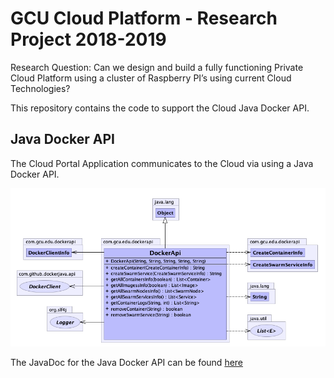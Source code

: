 # GCU Cloud Platform - Research Project 2018-2019

Research Question: Can we design and build a fully functioning Private Cloud Platform using a cluster of Raspberry PI’s using current Cloud Technologies?

This repository contains the code to support the Cloud Java Docker API.

Java Docker API
--------
The Cloud Portal Application communicates to the Cloud via using a Java Docker API.

<p align="center">
	<img src="../docs/images/java-api-doc.png" alt="Java Docker API UML Class Diagram"/>
</p>

The JavaDoc for the Java Docker API can be found [here](http://htmlpreview.github.com/?http://github.com/markreha/cloudrdp/blob/master/java-api/docs/javadoc/overview-summary.html)

